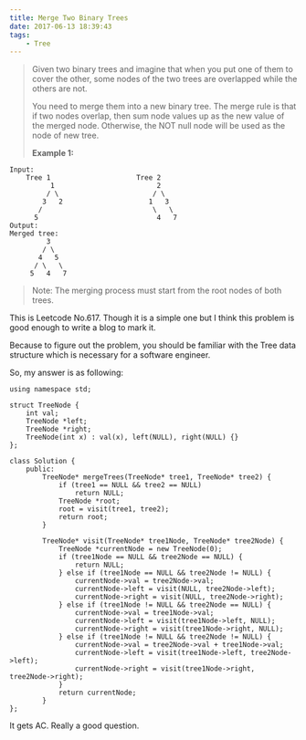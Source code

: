 ```yaml
---
title: Merge Two Binary Trees
date: 2017-06-13 18:39:43
tags:
    - Tree
---
```


> Given two binary trees and imagine that when you put one of them to cover the other, some nodes of the two trees are overlapped while the others are not.
>
> You need to merge them into a new binary tree. The merge rule is that if two nodes overlap, then sum node values up as the new value of the merged node. Otherwise, the NOT null node will be used as the node of new tree.
>
> **Example 1:**
```
Input:
	Tree 1                     Tree 2
          1                         2
         / \                       / \ 
        3   2                     1   3
       /                           \   \ 
      5                             4   7
Output:
Merged tree:
	     3
	    / \
	   4   5
	  / \   \ 
	 5   4   7
```
> Note: The merging process must start from the root nodes of both trees.

<!--more-->

This is Leetcode No.617. Though it is a simple one but I think this problem is good enough to write a blog to mark it.

Because to figure out the problem, you should be familiar with the Tree data structure which is necessary for a software engineer.

So, my answer is as following:

```
using namespace std;

struct TreeNode {
    int val;
    TreeNode *left;
    TreeNode *right;
    TreeNode(int x) : val(x), left(NULL), right(NULL) {}
};

class Solution {
    public:
        TreeNode* mergeTrees(TreeNode* tree1, TreeNode* tree2) {
            if (tree1 == NULL && tree2 == NULL)
                return NULL;
            TreeNode *root;
            root = visit(tree1, tree2);
            return root;
        }

        TreeNode* visit(TreeNode* tree1Node, TreeNode* tree2Node) {
            TreeNode *currentNode = new TreeNode(0);
            if (tree1Node == NULL && tree2Node == NULL) {
                return NULL;
            } else if (tree1Node == NULL && tree2Node != NULL) {
                currentNode->val = tree2Node->val;
                currentNode->left = visit(NULL, tree2Node->left);
                currentNode->right = visit(NULL, tree2Node->right);
            } else if (tree1Node != NULL && tree2Node == NULL) {
                currentNode->val = tree1Node->val;
                currentNode->left = visit(tree1Node->left, NULL);
                currentNode->right = visit(tree1Node->right, NULL);
            } else if (tree1Node != NULL && tree2Node != NULL) {
                currentNode->val = tree2Node->val + tree1Node->val;
                currentNode->left = visit(tree1Node->left, tree2Node->left);
                currentNode->right = visit(tree1Node->right, tree2Node->right);
            }
            return currentNode;
        }
};
```

It gets AC. Really a good question.
